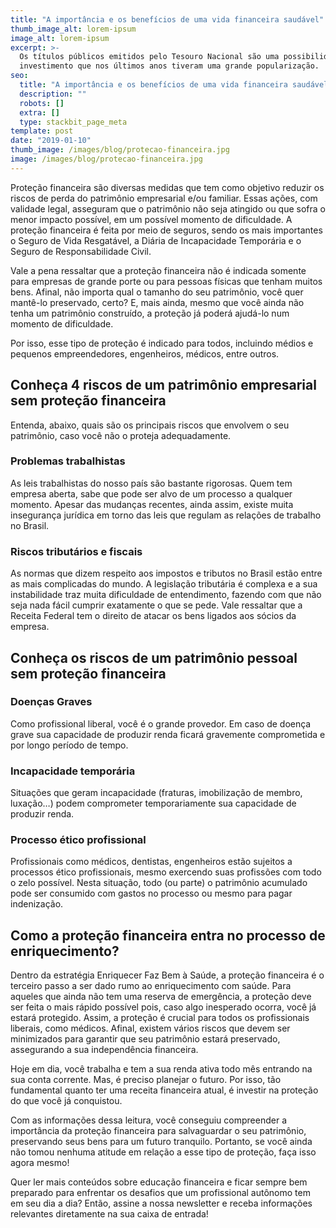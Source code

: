 ```yaml
---
title: "A importância e os benefícios de uma vida financeira saudável"
thumb_image_alt: lorem-ipsum
image_alt: lorem-ipsum
excerpt: >-
  Os títulos públicos emitidos pelo Tesouro Nacional são uma possibilidade de
  investimento que nos últimos anos tiveram uma grande popularização.
seo:
  title: "A importância e os benefícios de uma vida financeira saudável"
  description: ""
  robots: []
  extra: []
  type: stackbit_page_meta
template: post
date: "2019-01-10"
thumb_image: /images/blog/protecao-financeira.jpg
image: /images/blog/protecao-financeira.jpg
---
```


Proteção financeira são diversas medidas que tem como objetivo reduzir os riscos de perda do patrimônio empresarial e/ou familiar. Essas ações, com validade legal, asseguram que o patrimônio não seja atingido ou que sofra o menor impacto possível, em um possível momento de dificuldade. A proteção financeira é feita por meio de seguros, sendo os mais importantes o Seguro de Vida Resgatável, a Diária de Incapacidade Temporária e o Seguro de Responsabilidade Civil.

Vale a pena ressaltar que a proteção financeira não é indicada somente para empresas de grande porte ou para pessoas físicas que tenham muitos bens. Afinal, não importa qual o tamanho do seu patrimônio, você quer mantê-lo preservado, certo? E, mais ainda, mesmo que você ainda não tenha um patrimônio construído, a proteção já poderá ajudá-lo num momento de dificuldade.

Por isso, esse tipo de proteção é indicado para todos, incluindo médios e pequenos empreendedores, engenheiros, médicos, entre outros.

## Conheça 4 riscos de um patrimônio empresarial sem proteção financeira

Entenda, abaixo, quais são os principais riscos que envolvem o seu patrimônio, caso você não o proteja adequadamente.

### Problemas trabalhistas

As leis trabalhistas do nosso país são bastante rigorosas. Quem tem empresa aberta, sabe que pode ser alvo de um processo a qualquer momento. Apesar das mudanças recentes, ainda assim, existe muita insegurança jurídica em torno das leis que regulam as relações de trabalho no Brasil.

### Riscos tributários e fiscais

As normas que dizem respeito aos impostos e tributos no Brasil estão entre as mais complicadas do mundo. A legislação tributária é complexa e a sua instabilidade traz muita dificuldade de entendimento, fazendo com que não seja nada fácil cumprir exatamente o que se pede. Vale ressaltar que a Receita Federal tem o direito de atacar os bens ligados aos sócios da empresa.

## Conheça os riscos de um patrimônio pessoal sem proteção financeira

### Doenças Graves

Como profissional liberal, você é o grande provedor. Em caso de doença grave sua capacidade de produzir renda ficará gravemente comprometida e por longo período de tempo.

### Incapacidade temporária

Situações que geram incapacidade (fraturas, imobilização de membro, luxação…) podem comprometer temporariamente sua capacidade de produzir renda.

### Processo ético profissional

Profissionais como médicos, dentistas, engenheiros estão sujeitos a processos ético profissionais, mesmo exercendo suas profissões com todo o zelo possível. Nesta situação, todo (ou parte) o patrimônio acumulado pode ser consumido com gastos no processo ou mesmo para pagar indenização.

## Como a proteção financeira entra no processo de enriquecimento?

Dentro da estratégia Enriquecer Faz Bem à Saúde, a proteção financeira é o terceiro passo a ser dado rumo ao enriquecimento com saúde. Para aqueles que ainda não tem uma reserva de emergência, a proteção deve ser feita o mais rápido possível pois, caso algo inesperado ocorra, você já estará protegido. Assim, a proteção é crucial para todos os profissionais liberais, como médicos. Afinal, existem vários riscos que devem ser minimizados para garantir que seu patrimônio estará preservado, assegurando a sua independência financeira.

Hoje em dia, você trabalha e tem a sua renda ativa todo mês entrando na sua conta corrente. Mas, é preciso planejar o futuro. Por isso, tão fundamental quanto ter uma receita financeira atual, é investir na proteção do que você já conquistou.

Com as informações dessa leitura, você conseguiu compreender a importância da proteção financeira para salvaguardar o seu patrimônio, preservando seus bens para um futuro tranquilo. Portanto, se você ainda não tomou nenhuma atitude em relação a esse tipo de proteção, faça isso agora mesmo!

Quer ler mais conteúdos sobre educação financeira e ficar sempre bem preparado para enfrentar os desafios que um profissional autônomo tem em seu dia a dia? Então, assine a nossa newsletter e receba informações relevantes diretamente na sua caixa de entrada!
